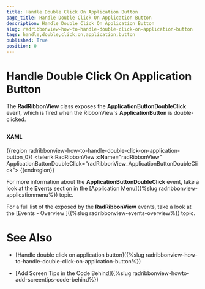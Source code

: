 ```yaml
---
title: Handle Double Click On Application Button
page_title: Handle Double Click On Application Button
description: Handle Double Click On Application Button
slug: radribbonview-how-to-handle-double-click-on-application-button
tags: handle,double,click,on,application,button
published: True
position: 0
---
```


# Handle Double Click On Application Button



The __RadRibbonView__ class exposes the __ApplicationButtonDoubleClick__ event, which is fired when the RibbonView's __ApplicationButton__ is double-clicked.
	  

## 

#### __XAML__

{{region radribbonview-how-to-handle-double-click-on-application-button_0}}
    <telerik:RadRibbonView x:Name="radRibbonView" ApplicationButtonDoubleClick="radRibbonView_ApplicationButtonDoubleClick">
	{{endregion}}



For more information about the __ApplicationButtonDoubleClick__ event, take a look at the __Events__ section in the [Application Menu]({%slug radribbonview-applicationmenu%}) topic.
		

For a full list of the exposed by the __RadRibbonView__ events, take a look at the [Events - Overview ]({%slug radribbonview-events-overview%}) topic.
		

# See Also

 * [Handle double click on application button]({%slug radribbonview-how-to-handle-double-click-on-application-button%})

 * [Add Screen Tips in the Code Behind]({%slug radribbonview-howto-add-screentips-code-behind%})
